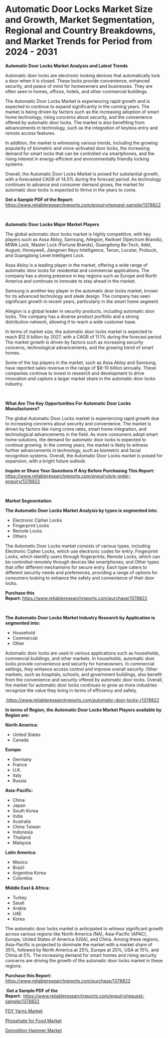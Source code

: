 <p><h1>Automatic Door Locks Market Size and Growth, Market Segmentation, Regional and Country Breakdowns, and Market Trends for Period from 2024 -  2031</h1></p><p><strong>Automatic Door Locks Market Analysis and Latest Trends</strong></p>
<p><p>Automatic door locks are electronic locking devices that automatically lock a door when it is closed. These locks provide convenience, enhanced security, and peace of mind for homeowners and businesses. They are often seen in homes, offices, hotels, and other commercial buildings.</p><p>The Automatic Door Locks Market is experiencing rapid growth and is expected to continue to expand significantly in the coming years. The market is being driven by factors such as the increasing adoption of smart home technology, rising concerns about security, and the convenience offered by automatic door locks. The market is also benefiting from advancements in technology, such as the integration of keyless entry and remote access features.</p><p>In addition, the market is witnessing various trends, including the growing popularity of biometric and voice-activated door locks, the increasing demand for smart locks that can be controlled via smartphones, and the rising interest in energy-efficient and environmentally friendly locking systems.</p><p>Overall, the Automatic Door Locks Market is poised for substantial growth, with a forecasted CAGR of 14.5% during the forecast period. As technology continues to advance and consumer demand grows, the market for automatic door locks is expected to thrive in the years to come.</p></p>
<p><strong>Get a Sample PDF of the Report:&nbsp;</strong> <a href="https://www.reliableresearchreports.com/enquiry/request-sample/1378822">https://www.reliableresearchreports.com/enquiry/request-sample/1378822</a></p>
<p>&nbsp;</p>
<p><strong>Automatic Door Locks Major Market Players</strong></p>
<p><p>The global automatic door locks market is highly competitive, with key players such as Assa Abloy, Samsung, Allegion, Kwikset (Spectrum Brands), MIWA Lock, Master Lock (Fortune Brands), Guangdong Be-Tech, Adel, August, Honeywell, Jiangmen Keyu Intelligence, Tenon, Locstar, Probuck, and Guangdong Level Intelligent Lock.</p><p>Assa Abloy is a leading player in the market, offering a wide range of automatic door locks for residential and commercial applications. The company has a strong presence in key regions such as Europe and North America and continues to innovate to stay ahead in the market.</p><p>Samsung is another key player in the automatic door locks market, known for its advanced technology and sleek design. The company has seen significant growth in recent years, particularly in the smart home segment.</p><p>Allegion is a global leader in security products, including automatic door locks. The company has a diverse product portfolio and a strong distribution network, allowing it to reach a wide customer base.</p><p>In terms of market size, the automatic door locks market is expected to reach $12.9 billion by 2027, with a CAGR of 11.1% during the forecast period. The market growth is driven by factors such as increasing security concerns, technological advancements, and the growing trend of smart homes.</p><p>Some of the top players in the market, such as Assa Abloy and Samsung, have reported sales revenue in the range of $8-10 billion annually. These companies continue to invest in research and development to drive innovation and capture a larger market share in the automatic door locks industry.</p></p>
<p>&nbsp;</p>
<p><strong>What Are The Key Opportunities For Automatic Door Locks Manufacturers?</strong></p>
<p><p>The global Automatic Door Locks market is experiencing rapid growth due to increasing concerns about security and convenience. The market is driven by factors like rising crime rates, smart home integration, and technological advancements in the field. As more consumers adopt smart home solutions, the demand for automatic door locks is expected to continue growing. In the coming years, the market is likely to witness further advancements in technology, such as biometric and facial recognition systems. Overall, the Automatic Door Locks market is poised for expansion, with a bright future outlook.</p></p>
<p><strong>Inquire or Share Your Questions If Any Before Purchasing This Report:</strong> <a href="https://www.reliableresearchreports.com/enquiry/pre-order-enquiry/1378822">https://www.reliableresearchreports.com/enquiry/pre-order-enquiry/1378822</a></p>
<p>&nbsp;</p>
<p><strong>Market Segmentation</strong></p>
<p><strong>The Automatic Door Locks Market Analysis by types is segmented into:</strong></p>
<p><ul><li>Electronic Cipher Locks</li><li>Fingerprint Locks</li><li>Remote Locks</li><li>Others</li></ul></p>
<p><p>The Automatic Door Locks market consists of various types, including Electronic Cipher Locks, which use electronic codes for entry; Fingerprint Locks, which identify users through fingerprints; Remote Locks, which can be controlled remotely through devices like smartphones; and Other types that offer different mechanisms for secure entry. Each type caters to different security needs and preferences, providing a range of options for consumers looking to enhance the safety and convenience of their door locks.</p></p>
<p><strong>Purchase this Report:&nbsp;</strong><a href="https://www.reliableresearchreports.com/purchase/1378822">https://www.reliableresearchreports.com/purchase/1378822</a></p>
<p>&nbsp;</p>
<p><strong>The Automatic Door Locks Market Industry Research by Application is segmented into:</strong></p>
<p><ul><li>Household</li><li>Commercial</li><li>Other</li></ul></p>
<p><p>Automatic door locks are used in various applications such as households, commercial buildings, and other markets. In households, automatic door locks provide convenience and security for homeowners. In commercial settings, they enhance access control and improve overall security. Other markets, such as hospitals, schools, and government buildings, also benefit from the convenience and security offered by automatic door locks. Overall, the market for automatic door locks continues to grow as more industries recognize the value they bring in terms of efficiency and safety.</p></p>
<p><a href="https://www.reliableresearchreports.com/automatic-door-locks-r1378822">&nbsp;https://www.reliableresearchreports.com/automatic-door-locks-r1378822</a></p>
<p><strong>In terms of Region, the Automatic Door Locks Market Players available by Region are:</strong></p>
<p>
    <p> <strong> North America: </strong>
        <ul>
            <li>United States</li>
            <li>Canada</li>
        </ul>
        </p> 
    <p> <strong> Europe: </strong>
        <ul>
            <li>Germany</li>
            <li>France</li>
            <li>U.K.</li>
            <li>Italy</li>
            <li>Russia</li>
        </ul>
        </p> 
    <p> <strong> Asia-Pacific: </strong>
        <ul>
            <li>China</li>
            <li>Japan</li>
            <li>South Korea</li>
            <li>India</li>
            <li>Australia</li>
            <li>China Taiwan</li>
            <li>Indonesia</li>
            <li>Thailand</li>
            <li>Malaysia</li>
        </ul>
        </p> 
    <p> <strong> Latin America: </strong>
        <ul>
            <li>Mexico</li>
            <li>Brazil</li>
            <li>Argentina Korea</li>
            <li>Colombia</li>
        </ul>
        </p> 
    <p> <strong> Middle East & Africa: </strong>
        <ul>
            <li>Turkey</li>
            <li>Saudi</li>
            <li>Arabia</li>
            <li>UAE</li>
            <li>Korea</li>
        </ul>
    </p>
    </p>
<p><p>The automatic door locks market is anticipated to witness significant growth across various regions like North America (NA), Asia-Pacific (APAC), Europe, United States of America (USA), and China. Among these regions, Asia-Pacific is projected to dominate the market with a market share of 35%, followed by North America at 25%, Europe at 20%, USA at 15%, and China at 5%. The increasing demand for smart homes and rising security concerns are driving the growth of the automatic door locks market in these regions.</p></p>
<p><strong>Purchase this Report: </strong><a href="https://www.reliableresearchreports.com/purchase/1378822">https://www.reliableresearchreports.com/purchase/1378822</a></p>
<p>&nbsp;<strong>Get a Sample PDF of the Report:&nbsp;&nbsp;</strong><a href="https://www.reliableresearchreports.com/enquiry/request-sample/1378822">https://www.reliableresearchreports.com/enquiry/request-sample/1378822</a></p>
<p><strong></strong></p>
<p><p><a href="https://unruly-ladybug-44b.notion.site/FDY-Yarns-Market-Size-Market-Share-and-Global-Market-Analysis-Report-2024-2031-09722c3ae43a45ce82c7254941544607">FDY Yarns Market</a></p><p><a href="https://cute-banjo-8ca.notion.site/Phosphate-for-Food-Market-Share-Market-New-Trends-Analysis-Report-By-Type-By-Application-By-End--2df6a8478c4a45368aa6e652529fda98">Phosphate for Food Market</a></p><p><a href="https://github.com/JameTravis/Market-Research-Report-List-4/blob/main/demolition-hammer-market.md">Demolition Hammer Market</a></p></p>